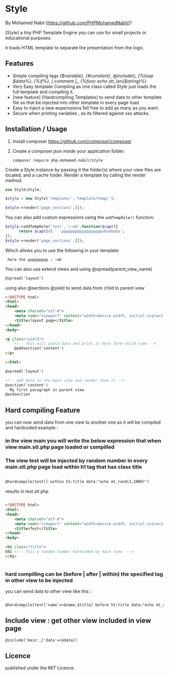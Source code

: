 # Style

By Mohamed Nabil (https://github.com/PHPMohamedNabil/)!

[Style]
a tiny PHP Template Engine you can use for small projects or educational purposes.

it loads HTML template to separate the presentation from the logic.

Features
--------
* Simple compiling tags *{$variable}*, *{#constant}*, @include(), *{%loop $data%}*, *{%if%}*, *[* comment *]*,, *{%func echo str_len($string)%}*
* Very Easy template Compiling as one class called Style just loads the full template and compiling it.
* [new feature] (Hardcompiling Templates) to send data to other template file so that be injected into other template in every page load.
* Easy to inject a new experissions fell free to add as many as you want.
* Secure when printing variables , as its filtered against  xss attacks.

Installation / Usage
--------------------

1. Install composer https://github.com/composer/composer
2. Create a composer.json inside your application folder:

    ``` composer require php-mohamed-nabil/style ```

Create a Style instance by passing it the folder(s) where your view files are located, and a cache folder. Render a template by calling the render method.

```php
use Style\Style;

$style = new Style('template/','template/temp/');

$style->render('page_sections',[]);
```
You can also add custom expressions using the `addTempRole()` function:

```php
$style->addTempRole('test','\~ob',function($capt){
	  return $capt[0].'  ppppppppppppppppppoboobobo';
});
$style->render('page_sections',[]);
```
Which allows you to use the following in your  template:

```
 here the ppppppppp : ~ob
```

You can also use extend views and using @spread(parent_view_name)

```html
@spread('layout')
```
using also @sections @yield to send data from child to parent view

```html
<!DOCTYPE html>
<html>
<head>
	<meta charset="utf-8">
	<meta name="viewport" content="width=device-width, initial-scale=1">
	<title>layout page</title>
</head>
<body>

<p class="yield">
    <!-- this will yield data and print it here form child view -->
	@addsection('content')
</p>

</html>
```
```html
@spread('layout')

<!-- add data to the main view and render show it -->
@section('content')
  My first paragraph in parent view 
@endsection
```

## Hard compiling Feature

you can now send data from one view to another one as it will be compiled and hardcoded example :
### in the view main you will write the below expression that when view main.stl.php page loaded or compilled
### The view test will be injected by random number in every main.stl.php page load within h1 tag that has class title
```html

@hardcompile(test[] within h1:title data:"echo mt_rand(1,1000)")
```
results in test.stl.php
```html

<!DOCTYPE html>
<html>
<head>
	<meta charset="utf-8">
	<meta name="viewport" content="width=device-width, initial-scale=1">
	<title>Test</title>
</head>
<body>

<h1 class="title">
681 <!-- this a random number hardcoded by main view  -->
</h1>
    
```
### hard compilling can be (before | after | within) the specified tag in other view to be injected
you can send data to other view like this :
```html

@hardcompile(test['name'=>$name,$title] before h1:title data:"echo mt_rand(1,1000)")
```

## Include view : get other view included in view page
```html
@include('main',['data'=>$data])
```
 Licence
-------

published under the MIT Licence.
